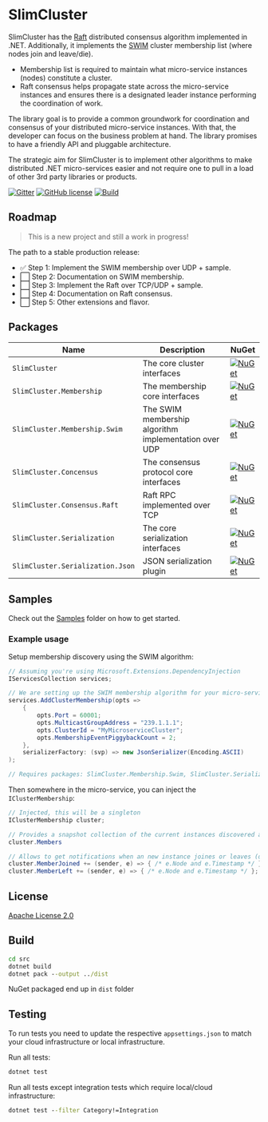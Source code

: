 # SlimCluster

SlimCluster has the [Raft](https://raft.github.io/raft.pdf) distributed consensus algorithm implemented in .NET.
Additionally, it implements the [SWIM](https://www.cs.cornell.edu/projects/Quicksilver/public_pdfs/SWIM.pdf) cluster membership list (where nodes join and leave/die).

* Membership list is required to maintain what micro-service instances (nodes) constitute a cluster.
* Raft consensus helps propagate state across the micro-service instances and ensures there is a designated leader instance performing the coordination of work.

The library goal is to provide a common groundwork for coordination and consensus of your distributed micro-service instances.
With that, the developer can focus on the business problem at hand.
The library promises to have a friendly API and pluggable architecture.

The strategic aim for SlimCluster is to implement other algorithms to make distributed .NET micro-services easier and not require one to pull in a load of other 3rd party libraries or products.

[![Gitter](https://badges.gitter.im/SlimCluster/community.svg)](https://gitter.im/SlimCluster/community?utm_source=badge&utm_medium=badge&utm_campaign=pr-badge)
[![GitHub license](https://img.shields.io/github/license/zarusz/SlimCluster)](https://github.com/zarusz/SlimCluster/blob/master/LICENSE)
[![Build](https://github.com/zarusz/SlimCluster/actions/workflows/build.yml/badge.svg?branch=master)](https://github.com/zarusz/SlimCluster/actions/workflows/build.yml)

## Roadmap

> This is a new project and still a work in progress!

The path to a stable production release:

* :white_check_mark: Step 1: Implement the SWIM membership over UDP + sample.
* :white_large_square: Step 2: Documentation on SWIM membership.
* :white_large_square: Step 3: Implement the Raft over TCP/UDP + sample.
* :white_large_square: Step 4: Documentation on Raft consensus.
* :white_large_square: Step 5: Other extensions and flavor.

## Packages

| Name                             | Description                                           | NuGet                                                                                                                                        |
| -------------------------------- | ----------------------------------------------------- | -------------------------------------------------------------------------------------------------------------------------------------------- |
| `SlimCluster`                    | The core cluster interfaces                           | [![NuGet](https://img.shields.io/nuget/v/SlimCluster.svg)](https://www.nuget.org/packages/SlimCluster)                                       |
| `SlimCluster.Membership`         | The membership core interfaces                        | [![NuGet](https://img.shields.io/nuget/v/SlimCluster.Membership.svg)](https://www.nuget.org/packages/SlimCluster.Membership)                 |
| `SlimCluster.Membership.Swim`    | The SWIM membership algorithm implementation over UDP | [![NuGet](https://img.shields.io/nuget/v/SlimCluster.Membership.Swim.svg)](https://www.nuget.org/packages/SlimCluster.Membership.Swim)       |
| `SlimCluster.Concensus`          | The consensus protocol core interfaces                | [![NuGet](https://img.shields.io/nuget/v/SlimCluster.Consensus.svg)](https://www.nuget.org/packages/SlimCluster.Consensus)                   |
| `SlimCluster.Consensus.Raft`     | Raft RPC implemented over TCP                         | [![NuGet](https://img.shields.io/nuget/v/SlimCluster.Consensus.Raft.svg)](https://www.nuget.org/packages/SlimCluster.Consensus.Raft)         |
| `SlimCluster.Serialization`      | The core serialization interfaces                     | [![NuGet](https://img.shields.io/nuget/v/SlimCluster.Serialization.svg)](https://www.nuget.org/packages/SlimCluster.Serialization)           |
| `SlimCluster.Serialization.Json` | JSON serialization plugin                             | [![NuGet](https://img.shields.io/nuget/v/SlimCluster.Serialization.Json.svg)](https://www.nuget.org/packages/SlimCluster.Serialization.Json) |

## Samples

Check out the [Samples](src/Samples/) folder on how to get started.

### Example usage

Setup membership discovery using the SWIM algorithm:

```cs
// Assuming you're using Microsoft.Extensions.DependencyInjection
IServicesCollection services;

// We are setting up the SWIM membership algorithm for your micro-service instances
services.AddClusterMembership(opts =>
    {
        opts.Port = 60001;
        opts.MulticastGroupAddress = "239.1.1.1";
        opts.ClusterId = "MyMicroserviceCluster";
        opts.MembershipEventPiggybackCount = 2;
    },
    serializerFactory: (svp) => new JsonSerializer(Encoding.ASCII)
);

// Requires packages: SlimCluster.Membership.Swim, SlimCluster.Serialization.Json
```

Then somewhere in the micro-service, you can inject the `IClusterMembership`:

```cs
// Injected, this will be a singleton
IClusterMembership cluster;

// Provides a snapshot collection of the current instances discovered and alive/healthy:
cluster.Members 

// Allows to get notifications when an new instance joines or leaves (dies):
cluster.MemberJoined += (sender, e) => { /* e.Node and e.Timestamp */ };
cluster.MemberLeft += (sender, e) => { /* e.Node and e.Timestamp */ };

```

## License

[Apache License 2.0](https://www.apache.org/licenses/LICENSE-2.0)

## Build

```cmd
cd src
dotnet build
dotnet pack --output ../dist
```

NuGet packaged end up in `dist` folder

## Testing

To run tests you need to update the respective `appsettings.json` to match your cloud infrastructure or local infrastructure.

Run all tests:
```cmd
dotnet test
```

Run all tests except  integration tests which require local/cloud infrastructure:
```cmd
dotnet test --filter Category!=Integration
```
